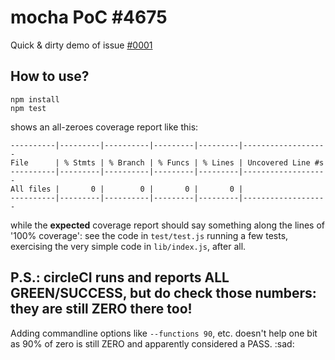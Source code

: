 # mocha PoC \#4675

Quick &amp; dirty demo of issue [\#0001](https://github.com/mochajs/mocha/issues/4675)

## How to use?

```
npm install
npm test
```

shows an all-zeroes coverage report like this:

```
----------|---------|----------|---------|---------|-------------------
File      | % Stmts | % Branch | % Funcs | % Lines | Uncovered Line #s
----------|---------|----------|---------|---------|-------------------
All files |       0 |        0 |       0 |       0 |
----------|---------|----------|---------|---------|-------------------
```

while the **expected** coverage report should say something along the lines of '100% coverage': see the code in `test/test.js` running a few tests, exercising the very simple code in `lib/index.js`, after all.


## P.S.: circleCI runs and reports ALL GREEN/SUCCESS, but do check those numbers: they are still ZERO there too!

Adding commandline options like `--functions 90`, etc. doesn't help one bit as 90% of zero is still ZERO and apparently considered a PASS. :sad:

